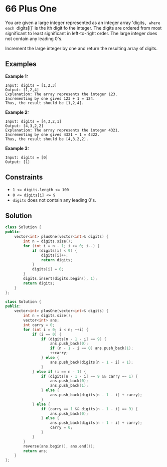 # 66 Plus One

You are given a large integer represented as an integer array 'digits`, where each `digits[i]` is the ith digit fo the integer. The digits are ordered from most significant to least significant in left-to-right order. The large integer does not contain any leading 0's.

Increment the large integer by one and return the resulting array of digits.

## Examples

**Example 1:**
```
Input: digits = [1,2,3]
Output: [1,2,4]
Explanation: The array represents the integer 123.
Incrementing by one gives 123 + 1 = 124.
Thus, the result should be [1,2,4].
```

**Example 2:**
```
Input: digits = [4,3,2,1]
Output: [4,3,2,2]
Explanation: The array represents the integer 4321.
Incrementing by one gives 4321 + 1 = 4322.
Thus, the result should be [4,3,2,2].
```
**Example 3:**
```
Input: digits = [0]
Output: [1]
```
## Constraints
- `1 <= digits.length <= 100`
- `0 <= digits[i] <= 9`
- `digits` does not contain any leading 0's.

## Solution

```c++
class Solution {
public:
    vector<int> plusOne(vector<int>& digits) {
        int n = digits.size();
        for (int i = n - 1; i >= 0; i--) {
            if (digits[i] < 9) {
                digits[i]++;
                return digits;
            }
            digits[i] = 0;
        }
        digits.insert(digits.begin(), 1);
        return digits;
    }
};
```

```c++
class Solution {
public:
    vector<int> plusOne(vector<int>& digits) {
        int n = digits.size();
        vector<int> ans;
        int carry = 0;
        for (int i = 0; i < n; ++i) {
            if (i == 0) {
                if (digits[n - 1 - i] == 9) {
                    ans.push_back(0);
                    if (n - 1 - i == 0) ans.push_back(1);
                    ++carry;
                } else {
                    ans.push_back(digits[n - 1 - i] + 1);
                }
            } else if (i == n - 1) {
                if (digits[n - 1 - i] == 9 && carry == 1) {
                    ans.push_back(0);
                    ans.push_back(1);
                } else {
                    ans.push_back(digits[n - 1 - i] + carry);
                }
            } else {
                if (carry == 1 && digits[n - 1 - i] == 9) {
                    ans.push_back(0);
                } else {
                    ans.push_back(digits[n - 1 - i] + carry);
                    carry = 0;
                }
            }
        }
        reverse(ans.begin(), ans.end());
        return ans;
    }
};
```